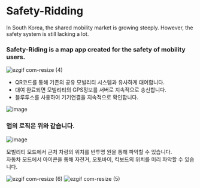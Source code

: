 # Safety-Ridding
 In South Korea, the shared mobility market is growing steeply. However, the safety system is still lacking a lot.
### Safety-Riding is a map app created for the safety of mobility users.

![ezgif com-resize (4)](https://user-images.githubusercontent.com/52908154/79536555-4ac6be80-80bb-11ea-8c66-b1f8e07f8fc7.gif)  

* QR코드를 통해 기존의 공유 모빌리티 시스템과 유사하게 대여합니다.  
* 대여 완료되면 모빌리티의 GPS정보를 서버로 지속적으로 송신합니다.   
* 블루투스를 사용하여 기기연결을 지속적으로 확인합니다.  

![image](https://user-images.githubusercontent.com/52908154/79535817-8496c580-80b9-11ea-87e7-86261cb0298b.png)  

### 앱의 로직은 위와 같습니다.


![image](https://user-images.githubusercontent.com/52908154/79535860-98dac280-80b9-11ea-8958-6b07efc3b7cf.png)    

모빌리티 모드에서 근처 차량의 위치를 반투명 원을 통해 파악할 수 있습니다.  
자동차 모드에서 아이콘을 통해 자전거, 오토바이, 킥보드의 위치를 미리 파악할 수 있습니다. 

![ezgif com-resize (6)](https://user-images.githubusercontent.com/52908154/79536547-48fcfb00-80bb-11ea-998b-28f351d68e0c.gif)
![ezgif com-resize (5)](https://user-images.githubusercontent.com/52908154/79536551-4a2e2800-80bb-11ea-85c9-add8510da0d6.gif)  
